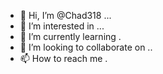 - 👋 Hi, I’m @Chad318 ...
- 👀 I’m interested in ...
- 🌱 I’m currently learning .
- 💞️ I’m looking to collaborate on ..
- 📫 How to reach me .

<!---
Chad318/Chad318 is a ✨ special ✨ repository because its `README.md` (this file) appears on your GitHub profile.
You can click the Preview link to take a look at your changes.
--->

